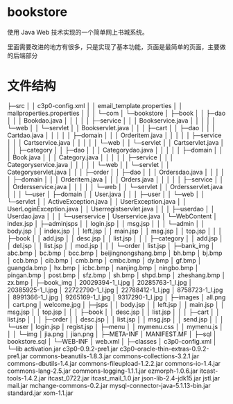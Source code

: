 # bookstore

使用 Java Web 技术实现的一个简单网上书城系统。

里面需要改进的地方有很多，只是实现了基本功能，页面是最简单的页面，主要做的后端部分

# 文件结构

├─src
│  │  c3p0-config.xml
│  │  email_template.properties
│  │  mailproperties.properties
│  │
│  └─com
│      └─bookstore
│          ├─book
│          │  ├─dao
│          │  │      Bookdao.java
│          │  │
│          │  ├─service
│          │  │      Bookservice.java
│          │  │
│          │  └─web
│          │      └─servlet
│          │              Bookservlet.java
│          │
│          ├─cart
│          │  ├─dao
│          │  │      Cartdao.java
│          │  │
│          │  ├─domain
│          │  │      Orderitem.java
│          │  │
│          │  ├─service
│          │  │      Cartservice.java
│          │  │
│          │  └─web
│          │      └─servlet
│          │              Cartservlet.java
│          │
│          ├─category
│          │  ├─dao
│          │  │      Categorydao.java
│          │  │
│          │  ├─domain
│          │  │      Book.java
│          │  │      Category.java
│          │  │
│          │  ├─service
│          │  │      Categoryservice.java
│          │  │
│          │  └─web
│          │      └─servlet
│          │              Categoryservlet.java
│          │
│          ├─order
│          │  ├─dao
│          │  │      Ordersdao.java
│          │  │
│          │  ├─domain
│          │  │      Orderitem.java
│          │  │      Orders.java
│          │  │
│          │  ├─service
│          │  │      Ordersservice.java
│          │  │
│          │  └─web
│          │      └─servlet
│          │              Ordersservlet.java
│          │
│          └─user
│              ├─domain
│              │      User.java
│              │
│              ├─user
│              │  └─web
│              │      └─servlet
│              │              ActiveException.java
│              │              UserException.java
│              │              UserLoginException.java
│              │              Userregistservlet.java
│              │
│              ├─userdao
│              │      Userdao.java
│              │
│              └─userservice
│                      Userservice.java
│
└─WebContent
    │  index.jsp
    │
    ├─adminjsps
    │  │  login.jsp
    │  │  msg.jsp
    │  │
    │  └─admin
    │      │  body.jsp
    │      │  index.jsp
    │      │  left.jsp
    │      │  main.jsp
    │      │  msg.jsp
    │      │  top.jsp
    │      │
    │      ├─book
    │      │      add.jsp
    │      │      desc.jsp
    │      │      list.jsp
    │      │
    │      ├─category
    │      │      add.jsp
    │      │      del.jsp
    │      │      list.jsp
    │      │      mod.jsp
    │      │
    │      └─order
    │              list.jsp
    │
    ├─bank_img
    │      abc.bmp
    │      bc.bmp
    │      bcc.bmp
    │      beijingnongshang.bmp
    │      bh.bmp
    │      bj.bmp
    │      ccb.bmp
    │      cib.bmp
    │      cmb.bmp
    │      cmbc.bmp
    │      dy.bmp
    │      gf.bmp
    │      guangda.bmp
    │      hx.bmp
    │      icbc.bmp
    │      nanjing.bmp
    │      ningbo.bmp
    │      pingan.bmp
    │      post.bmp
    │      sfz.bmp
    │      sh.bmp
    │      shpd.bmp
    │      zheshang.bmp
    │      zx.bmp
    │
    ├─book_img
    │      20029394-1_l.jpg
    │      20285763-1_l.jpg
    │      20385925-1_l.jpg
    │      22722790-1_l.jpg
    │      22788412-1_l.jpg
    │      8758723-1_l.jpg
    │      8991366-1_l.jpg
    │      9265169-1_l.jpg
    │      9317290-1_l.jpg
    │
    ├─images
    │      all.png
    │      cart.png
    │      welcome.jpg
    │
    ├─jsps
    │  │  body.jsp
    │  │  left.jsp
    │  │  main.jsp
    │  │  msg.jsp
    │  │  top.jsp
    │  │
    │  ├─book
    │  │      desc.jsp
    │  │      list.jsp
    │  │
    │  ├─cart
    │  │      list.jsp
    │  │
    │  ├─order
    │  │      desc.jsp
    │  │      list.jsp
    │  │      msg.jsp
    │  │      send.jsp
    │  │
    │  └─user
    │          login.jsp
    │          regist.jsp
    │
    ├─menu
    │  │  mymenu.css
    │  │  mymenu.js
    │  │
    │  └─img
    │          jia.png
    │          jian.png
    │
    ├─META-INF
    │      MANIFEST.MF
    │
    ├─sql
    │      bookstore.sql
    │
    └─WEB-INF
        │  web.xml
        │
        ├─classes
        │      c3p0-config.xml
        │
        └─lib
                activation.jar
                c3p0-0.9.2-pre1.jar
                c3p0-oracle-thin-extras-0.9.2-pre1.jar
                commons-beanutils-1.8.3.jar
                commons-collections-3.2.1.jar
                commons-dbutils-1.4.jar
                commons-fileupload-1.2.2.jar
                commons-io-1.4.jar
                commons-lang-2.5.jar
                commons-logging-1.1.1.jar
                ezmorph-1.0.6.jar
                itcast-tools-1.4.2.jar
                itcast_0722.jar
                itcast_mail_1.0.jar
                json-lib-2.4-jdk15.jar
                jstl.jar
                mail.jar
                mchange-commons-0.2.jar
                mysql-connector-java-5.1.13-bin.jar
                standard.jar
                xom-1.1.jar

